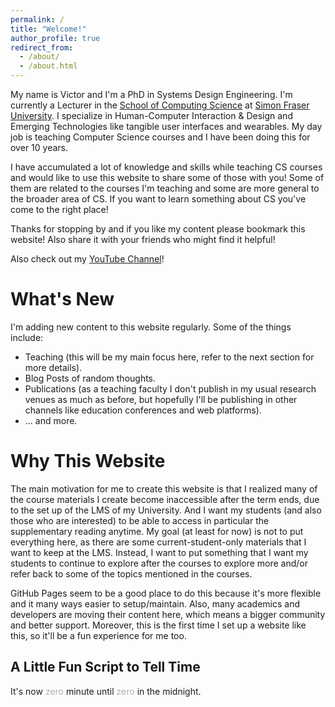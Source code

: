 ```yaml
---
permalink: /
title: "Welcome!"
author_profile: true
redirect_from: 
  - /about/
  - /about.html
---
```


My name is Victor and I'm a PhD in Systems Design Engineering. I'm currently a Lecturer in the [School of Computing Science](https://www.sfu.ca/computing.html) at [Simon Fraser University](https://www.sfu.ca/). I specialize in Human-Computer Interaction & Design and Emerging Technologies like tangible user interfaces and wearables. My day job is teaching Computer Science courses and I have been doing this for over 10 years.

I have accumulated a lot of knowledge and skills while teaching CS courses and would like to use this website to share some of those with you! Some of them are related to the courses I'm teaching and some are more general to the broader area of CS. If you want to learn something about CS you've come to the right place!

Thanks for stopping by and if you like my content please bookmark this website! Also share it with your friends who might find it helpful!

Also check out my [YouTube Channel](https://www.youtube.com/@CompSciwithDrVictor)!

What's New
======
I'm adding new content to this website regularly. Some of the things include:
- Teaching (this will be my main focus here, refer to the next section for more details).
- Blog Posts of random thoughts.
- Publications (as a teaching faculty I don't publish in my usual research venues as much as before, but hopefully I'll be publishing in other channels like education conferences and web platforms).
- ... and more.

Why This Website
======
The main motivation for me to create this website is that I realized many of the course materials I create become inaccessible after the term ends, due to the set up of the LMS of my University. And I want my students (and also those who are interested) to be able to access in particular the supplementary reading anytime. My goal (at least for now) is not to put everything here, as there are some current-student-only materials that I want to keep at the LMS. Instead, I want to put something that I want my students to continue to explore after the courses to explore more and/or refer back to some of the topics mentioned in the courses.

GitHub Pages seem to be a good place to do this because it's more flexible and it many ways easier to setup/maintain. Also, many academics and developers are moving their content here, which means a bigger community and better support. Moreover, this is the first time I set up a website like this, so it'll be a fun experience for me too.

A Little Fun Script to Tell Time
------
<font id="timeString">It's now <font color="#afafaf">zero</font> minute until <font color="#afafaf">zero</font> in the midnight.</font>
<script>
//reference: rossgoodwin.com/clock

var numToText = 
[ "zero", "one", "two", "three", "four", "five", "six", "seven", "eight", "nine", "ten", "eleven", "twelve", "thirteen", "fourteen", "fifteen", "sixteen", "seventeen", "eighteen", "nineteen", "twenty" ];

var fontTagFront = "<font color=\"afafaf\">";
var fontTagBack = "</font>";

function startTime() {
        var today = new Date();
        var h = today.getHours();
        var m = today.getMinutes();
        document.getElementById("timeString").innerHTML = "It\'s now ";
        if (m === 0) {//it's the o'clock
                document.getElementById("timeString").innerHTML += ctt0(h, m);
        } else if (m > 0 && m < 15) {
                document.getElementById("timeString").innerHTML += ctt1(h, m);
        } else if (m === 15) {//it's the quarter-past
                document.getElementById("timeString").innerHTML += ctt2(h, m);
        } else if (m > 15 && m < 30) {
                document.getElementById("timeString").innerHTML += ctt3(h, m);
        } else if (m === 30) {//it's the half-past
                document.getElementById("timeString").innerHTML += ctt4(h, m);
        } else if (m > 30 && m < 45) {
                document.getElementById("timeString").innerHTML += ctt3(h, m);
        } else if (m === 45) {//it's the quarter-to
                document.getElementById("timeString").innerHTML += ctt6(h, m);
        } else if (m > 45 && m <= 49) {
                document.getElementById("timeString").innerHTML += ctt3(h, m);
        } else {
                document.getElementById("timeString").innerHTML += ctt8(h, m);
        }
        document.getElementById("timeString").innerHTML += ".";
}

//the o'clock case
function ctt0(hour, minute) {
        var timeStr = "";

        if (hour === 0) {
                timeStr = "midnight";
        } else if (hour === 12) {
                timeStr = "noon";
        } else {
                var hr = hour;
                if (hour > 12) {
                        hr = hour - 12;
                }
                timeStr += fontTagFront + numToText[hr] + fontTagBack;
        }

        //neither midnight nor noon
        if (hour != 0 && hour != 12) {
                timeStr += " o\'clock";
                
                if (hour < 12) {
                        timeStr += " in the morning";
                } else if (hour > 17) {
                        timeStr += " in the evening";
                } else {
                        timeStr += " in the afternoon";
                }
        }

        return timeStr;
}

//the x-minutes-past-hour case
function ctt1(hour, minute) {
        var timeStr = "";
        
        //timeStr += minute;
        if (minute <= 20) {
                timeStr += fontTagFront + numToText[minute] + fontTagBack;
         } else if (minute < 30) {
                timeStr += fontTagFront + "twenty-"+numToText[minute%10] + fontTagBack;
         } else if (minute === 30) {
                timeStr += fontTagFront + "thirty" + fontTagBack;
         } else if (minute < 40) {
                timeStr += fontTagFront + "thirty-"+numToText[minute%10] + fontTagBack;
         } else if (minute === 40) {
                timeStr += fontTagFront + "forty" + fontTagBack;
         } else if (minute < 50) {
                timeStr += fontTagFront + "forty-"+numToText[minute%10] + fontTagBack;
         } else if (minute === 50) {
                timeStr += fontTagFront + "fifty" + fontTagBack;
         } else {
                timeStr += fontTagFront + "fifty-"+numToText[minute%10] + fontTagBack;
         }

        if (minute === 1) {//singular
                timeStr += " minute";
        } else {//plural
                timeStr += " minutes";
        }

        if (Math.random() >= 0.5) {
                timeStr += " past";
        } else {
                timeStr += " after";
        }

        if (hour === 0) {//midnight
                timeStr += " midnight";
        } else if (hour === 12) {//noon
                timeStr += " noon";
        } else {
                var hr = hour;
                if (hour > 12) {
                        hr = hour - 12;
                }
                timeStr += fontTagFront + " " + numToText[hr] + fontTagBack;
        }

        if (hour != 0 && hour != 12) {
                if (hour < 12) {
                        timeStr += " in the morning";
                } else if (hour > 17) {
                        timeStr += " in the evening";
                } else {
                        timeStr += " in the afternoon";
                }
        }
        
        return timeStr;
}

//the quarter-past-hour case
function ctt2(hour, minute) {
        var timeStr = "";

        timeStr += fontTagFront + "a quarter" + fontTagBack;

        if (Math.random() >= 0.5) {
                timeStr += " past";
        } else {
                timeStr += " after";
        }

        if (hour === 0) {
                timeStr += " midnight"; 
        }
        else if (hour === 12) {
                timeStr += " noon";
        }
        else {
                var hr = hour;
                if (hour > 12) {
                        hr = hour - 12;
                }
                timeStr += fontTagFront + " " + numToText[hr] + fontTagBack;
        }

        if (hour != 0 && hour != 12) {

                if (hour < 12) {
                        timeStr += " in the morning";
                } 
                else if (hour > 17) {
                        timeStr += " in the evening";
                }
                else {
                        timeStr += " in the afternoon";
                }
        }

        return timeStr;
}

//the hour-minute case
function ctt3(hour, minute) {
        var timeStr = "";

        var hr = hour;
        if (hour === 0) {
                hr = 12;
        } else if (hour > 12) {
                hr = hour - 12;
        }
        timeStr += fontTagFront + numToText[hr] + fontTagBack;

        if (minute <= 20) {
                timeStr += fontTagFront + " " + numToText[minute] + fontTagBack;
         } else if (minute < 30) {
                timeStr += fontTagFront + " twenty-"+numToText[minute%10] + fontTagBack;
         } else if (minute === 30) {
                timeStr += fontTagFront + " thirty" + fontTagBack ;
         } else if (minute < 40) {
                timeStr += fontTagFront + " thirty-"+numToText[minute%10] + fontTagBack;
         } else if (minute === 40) {
                timeStr += fontTagFront + " forty" + fontTagBack;
         } else if (minute < 50) {
                timeStr += fontTagFront + " forty-"+numToText[minute%10] + fontTagBack;
         } else if (minute === 50) {
                timeStr += fontTagFront + " fifty" + fontTagBack;
         } else {
                timeStr += fontTagFront + " fifty-"+numToText[minute%10] + fontTagBack;
         }

        if (hour != 0 && hour != 12) {
                if (hour < 12) {
                        timeStr += " in the morning";
                } 
                else if (hour > 17) {
                        timeStr += " in the evening";
                }
                else {
                        timeStr += " in the afternoon";
                }
        }
        else {
                if (hour === 0) {
                        timeStr += " ante meridiem";
                } 
                else if (hour === 12) {
                        timeStr += " post meridiem";
                }
        }

        return timeStr;
}

//the half-past case
function ctt4(hour, minute) {
        var timeStr = "";

        timeStr += fontTagFront + "half past" + fontTagBack;

        if (hour === 0) {
                timeStr += " midnight";    
        }
        else if (hour === 12) {
                timeStr += " noon";
        }
        else {
                var hr = hour;
                if (hour > 12) {
                        hr = hour - 12;
                }
                timeStr += fontTagFront + " " + numToText[hr] + fontTagBack;
        }

        if (hour != 0 && hour != 12) {

                if (hour < 12) {
                        timeStr += " in the morning";
                } 
                else if (hour > 17) {
                        timeStr += " in the evening";
                }
                else {
                        timeStr += " in the afternoon";
                }
        }

        return timeStr;
}

//the quater-to-hour case
function ctt6(hour, minute) {
        var timeStr = "";

        timeStr += fontTagFront + "a quarter" + fontTagBack;

        if (Math.random() >= 0.5) {
                timeStr += " until";
        } else {
                timeStr += " to";
        }

        if (hour === 11) {
                timeStr += " noon";
        }
        else if (hour === 23) {
                timeStr += " midnight";
        }
        else {
                var hr = hour + 1;
                if (hour > 11) {
                        hr = hour - 11;
                }
                timeStr += fontTagFront + " " + numToText[hr] + fontTagBack;

                if (hour <= 10) {
                        timeStr += " in the morning";
                } else if (hour >= 17) {
                        timeStr += " in the evening";
                } else {
                        timeStr += " in the afternoon";
                }
        }

        return timeStr;
}

//the x-minutes-to-hour case
function ctt8(hour, minute) {
        var timeStr = "";

        timeStr += fontTagFront + numToText[(60-minute)] + fontTagBack;

        if (minute === 59) {
                timeStr += " minute";
        } else {
                timeStr += " minutes";
        }

        if (Math.random() >= 0.5) {
                timeStr += " until";
        } else {
                timeStr += " to";
        }

        if (hour === 11) {
                timeStr += " noon";
        }
        else if (hour === 23) {
                timeStr += " midnight";
        }
        else {
                var hr = hour + 1;
                if (hour > 11) {
                        hr = hour - 11;
                }
                timeStr += fontTagFront + " " + numToText[hr] + fontTagBack;

                if (hour <= 10) {
                        timeStr += " in the morning";
                } else if (hour >= 17) {
                        timeStr += " in the evening";
                } else {
                        timeStr += " in the afternoon";
                }
        }

        return timeStr;
}

//iterate and update time if the minute is changed
function checkMinute() {
        var minute = new Date().getMinutes();
        if (minute != currentMinute) {
                currentMinute = minute;
                startTime();
        }
}

//set the minute when the page loads
var currentMinute = new Date().getMinutes();

(function() {
        startTime();
        setInterval(checkMinute, 5000); //run every 5 sec
} ());

</script>